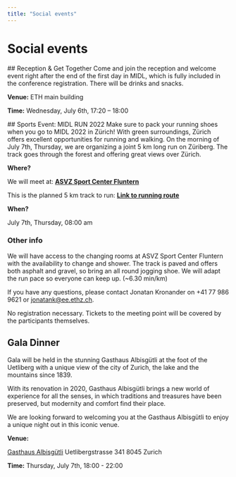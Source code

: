 ```yaml
---
title: "Social events"
---
```


# Social events

<p><a id="reception"></a></p>
## Reception & Get Together
Come and join the reception and welcome event right after the end of the first day in MIDL, which is fully included in the conference registration. There will be drinks and snacks.

**Venue:** ETH main building

**Time:** Wednesday, July 6th, 17:20 – 18:00

<p><a id="run"></a></p>
## Sports Event: MIDL RUN 2022
Make sure to pack your running shoes when you go to MIDL 2022 in Zürich! With green surroundings, Zürich offers excellent opportunities for running and walking. On the morning of July 7th, Thursday, we are organizing a joint 5 km long run on Züriberg. The track goes through the forest and offering great views over Zürich. 

**Where?**

We will meet at: 
[**ASVZ Sport Center Fluntern**](https://goo.gl/maps/mHtt8VGyYR1i3W4EA)

This is the planned 5 km track to run:
[**Link to running route**](https://onthegomap.com/s/47qhq6sk)

**When?**

July 7th, Thursday, 08:00 am

### Other info
We will have access to the changing rooms at ASVZ Sport Center Fluntern with the availability to change and shower.
The track is paved and offers both asphalt and gravel, so bring an all round jogging shoe. 
We will adapt the run pace so everyone can keep up. (~6.30 min/km)

If you have any questions, please contact Jonatan Kronander on +41 77 986 9621 or [jonatank@ee.ethz.ch](mailto:jonatank@ee.ethz.ch).

No registration necessary. Tickets to the meeting point will be covered by the participants themselves.


<p><a id="galadinner"></a></p>

## Gala Dinner
Gala will be held in the stunning Gasthaus Albisgütli at the foot of the Uetliberg with a unique view of the city of Zurich, the lake and the mountains since 1839. 

With its renovation in 2020, Gasthaus Albisgütli brings a new world of experience for all the senses, in which traditions and treasures have been preserved, but modernity and comfort find their place.

We are looking forward to welcoming you at the Gasthaus Albisgütli to enjoy a unique night out in this iconic venue.

**Venue:**

[Gasthaus Albisgütli](https://g.page/Albisguetli?share) 
Uetlibergstrasse 341
8045 Zurich

**Time:**
Thursday, July 7th, 18:00 - 22:00
